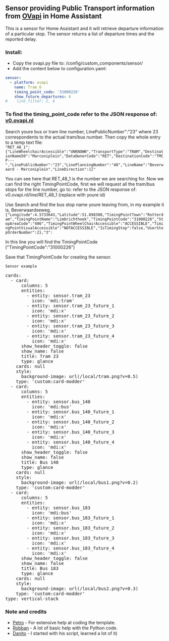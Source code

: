 ## Sensor providing Public Transport information from [OVapi](http://www.ovapi.nl) in Home Assistant

This is a sensor for Home Assistant and it will retrieve departure information of a particular stop. The sensor returns a list of departure times and the reported delay.

### Install:
- Copy the ovapi.py file to: /config/custom_components/sensor/
- Add the content below to configuration.yaml:

```yaml
sensor:
  - platform: ovapi
    name: Tram_6
    timing_point_code: '31000226'
    show_future_departures: 4
#    line_filter: 2, 6
```

### To find the timing_point_code refer to the JSON response of: [v0.ovapi.nl](http://v0.ovapi.nl/stopareacode)
Search youre bus or tram line number, LinePublicNumber":"23" where 23 correspondents to the actual tram/bus number.
Then copy the whole entry to a temp text file:<br />
```"RET_48_1":{"LineWheelchairAccessible":"UNKNOWN","TransportType":"TRAM","DestinationName50":"Marconiplein","DataOwnerCode":"RET","DestinationCode":"TMCP---","LinePublicNumber":"23","LinePlanningNumber":"48","LineName":"Beverwaard - Marconiplein","LineDirection":1}"```

You can see here that RET_48_1 is the number we are searching for.
Now we can find the right TimingPointCode, first we will request all the tram/bus stops for the line number, go to: refer to the JSON response of: v0.ovapi.nl/line/RET_48_1 (replace with youre id)

Use Search and find the bus stop name youre leaving from, in my example it is, Beverwaardseweg.<br />
```{"Longitude":4.5733643,"Latitude":51.898308,"TimingPointTown":"Rotterdam","TimingPointName":"Limbrichthoek","TimingPointCode":"31000226","StopAreaCode":"406","TimingPointWheelChairAccessible":"ACCESSIBLE","TimingPointVisualAccessible":"NOTACCESSIBLE","IsTimingStop":false,"UserStopOrderNumber":2},"3":```

In this line you will find the TimingPointCode ("TimingPointCode":"31000226")

Save that TimingPointCode for creating the sensor.

```Sensor example```
<pre>
cards:
  - card:
      columns: 5
      entities:
        - entity: sensor.tram_23
          icon: 'mdi:tram'
        - entity: sensor.tram_23_future_1
          icon: 'mdi:x'
        - entity: sensor.tram_23_future_2
          icon: 'mdi:x'
        - entity: sensor.tram_23_future_3
          icon: 'mdi:x'
        - entity: sensor.tram_23_future_4
          icon: 'mdi:x'
      show_header_toggle: false
      show_name: false
      title: Tram 23
      type: glance
    cards: null
    style:
      background-image: url(/local/tram.png?v=0.5)
    type: 'custom:card-modder'
  - card:
      columns: 5
      entities:
        - entity: sensor.bus_140
          icon: 'mdi:bus'
        - entity: sensor.bus_140_future_1
          icon: 'mdi:x'
        - entity: sensor.bus_140_future_2
          icon: 'mdi:x'
        - entity: sensor.bus_140_future_3
          icon: 'mdi:x'
        - entity: sensor.bus_140_future_4
          icon: 'mdi:x'
      show_header_toggle: false
      show_name: false
      title: Bus 140
      type: glance
    cards: null
    style:
      background-image: url(/local/bus1.png?v=0.2)
    type: 'custom:card-modder'
  - card:
      columns: 5
      entities:
        - entity: sensor.bus_183
          icon: 'mdi:bus'
        - entity: sensor.bus_183_future_1
          icon: 'mdi:x'
        - entity: sensor.bus_183_future_2
          icon: 'mdi:x'
        - entity: sensor.bus_183_future_3
          icon: 'mdi:x'
        - entity: sensor.bus_183_future_4
          icon: 'mdi:x'
      show_header_toggle: false
      show_name: false
      title: Bus 183
      type: glance
    cards: null
    style:
      background-image: url(/local/bus2.png?v=0.3)
    type: 'custom:card-modder'
type: vertical-stack
</pre>

### Note and credits
- [Petro](https://community.home-assistant.io/u/petro/summary) - For extensive help at coding the template.
- [Robban](https://github.com/Kane610) - A lot of basic help with the Python code.
- [Danito](https://github.com/danito/HA-Config/blob/master/custom_components/sensor/stib.py) - I started with his script, learned a lot of it)
